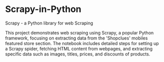 # Scrapy-in-Python
Scrapy - a Python library for web Scraping

This project demonstrates web scraping using Scrapy, a popular Python framework, focusing on extracting data from the 'Shopclues' mobiles featured store section. The notebook includes detailed steps for setting up a Scrapy spider, fetching HTML content from webpages, and extracting specific data such as images, titles, prices, and discounts of products.
